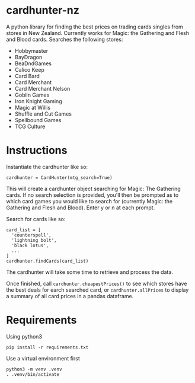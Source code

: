 # cardhunter-nz
A python library for finding the best prices on trading cards singles from stores in New Zealand. 
Currently works for Magic: the Gathering and Flesh and Blood cards.
Searches the following stores:
- Hobbymaster
- BayDragon
- BeaDndGames
- Calico Keep
- Card Bard
- Card Merchant
- Card Merchant Nelson
- Goblin Games
- Iron Knight Gaming
- Magic at Willis
- Shuffle and Cut Games
- Spellbound Games
- TCG Culture

# Instructions

Instantiate the cardhunter like so:

```cardhunter = CardHunter(mtg_search=True)```

This will create a cardhunter object searching for Magic: The Gathering cards. If no search selection is provided, you'll then be prompted as to which card games you would like to search for (currently Magic: the Gathering and Flesh and Blood). Enter y or n at each prompt.

Search for cards like so:

```
card_list = [
  'counterspell',
  'lightning bolt',
  'black lotus',
  ...
]
cardhunter.findCards(card_list)
```

The cardhunter will take some time to retrieve and process the data.

Once finished, call `cardhunter.cheapestPrices()` to see which stores have the best deals for earch searched card, or `cardhunter.allPrices` to display a summary of all card prices in a pandas dataframe.

# Requirements

Using python3

```pip install -r requirements.txt```

Use a virtual environment first

```
python3 -m venv .venv
. .venv/bin/activate
```
